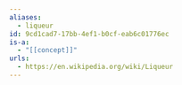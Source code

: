 ```yaml
---
aliases:
  - liqueur
id: 9cd1cad7-17bb-4ef1-b0cf-eab6c01776ec
is-a:
  - "[[concept]]"
urls:
  - https://en.wikipedia.org/wiki/Liqueur
---
```

